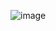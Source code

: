 ![image](https://user-images.githubusercontent.com/66231632/116958563-1479c400-ac69-11eb-84c1-9e8b728fac07.png)
